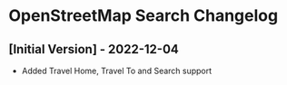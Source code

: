 # OpenStreetMap Search Changelog

## [Initial Version] - 2022-12-04

- Added Travel Home, Travel To and Search support